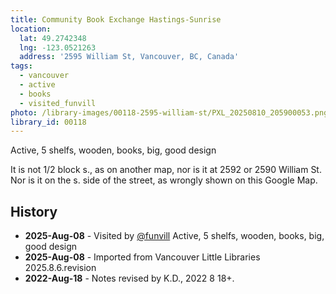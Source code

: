 ```yaml
---
title: Community Book Exchange Hastings-Sunrise
location:
  lat: 49.2742348
  lng: -123.0521263
  address: '2595 William St, Vancouver, BC, Canada'
tags:
  - vancouver
  - active
  - books
  - visited_funvill
photo: /library-images/00118-2595-william-st/PXL_20250810_205900053.png
library_id: 00118
---
```


Active, 5 shelfs, wooden, books, big, good design

It is not 1/2 block s., as on another map, nor is it at 2592 or 2590 William St. Nor is it on the s. side of the street, as wrongly shown on this Google Map.

## History

- **2025-Aug-08** - Visited by [@funvill](https://blog.abluestar.com) Active, 5 shelfs, wooden, books, big, good design
- **2025-Aug-08** - Imported from Vancouver Little Libraries 2025.8.6.revision
- **2022-Aug-18** - Notes revised by K.D., 2022 8 18+.
